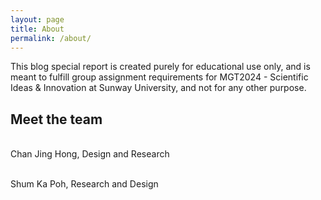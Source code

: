 ```yaml
---
layout: page
title: About
permalink: /about/
---
```


This blog special report is created purely for educational use only, and is meant to fulfill group assignment requirements for MGT2024 - Scientific Ideas & Innovation at Sunway University, and not for any other purpose.

<h2>Meet the team</h2>

<amp-img src="/assets/images/jh.jpg" width="760" height="508" layout="responsive" alt="" class="mb3"></amp-img><br/>
Chan Jing Hong, Design and Research

<amp-img src="/assets/images/froyo.jpg" width="760" height="508" layout="responsive" alt="" class="mb3"></amp-img><br/>
Shum Ka Poh, Research and Design

